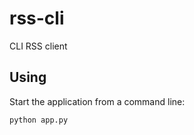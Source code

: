 # rss-cli

CLI RSS client

## Using

Start the application from a command line:

``` sh
python app.py
```